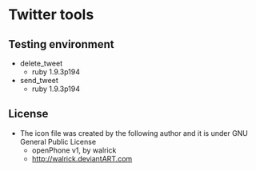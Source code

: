 Twitter tools
=============

Testing environment
-------------------
- delete_tweet
    - ruby 1.9.3p194
- send_tweet
    - ruby 1.9.3p194

License
-------
- The icon file was created by the following author and it is under GNU General Public License
    - openPhone v1, by walrick
    - http://walrick.deviantART.com
